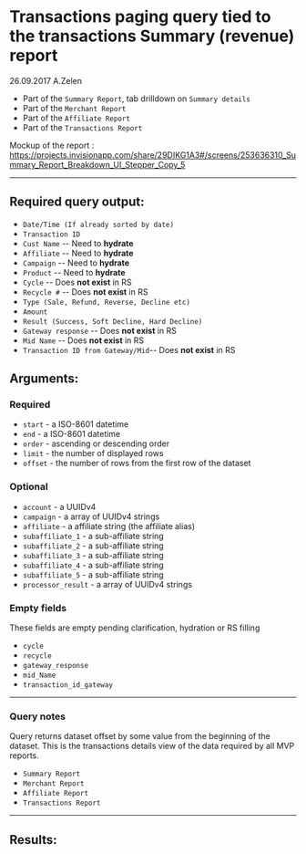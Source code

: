# Transactions paging query tied to the transactions Summary (revenue) report

26.09.2017 A.Zelen

* Part of the `Summary Report`, tab drilldown on `Summary details`
* Part of the `Merchant Report`
* Part of the `Affiliate Report`
* Part of the `Transactions Report`

Mockup of the report :
https://projects.invisionapp.com/share/29DIKG1A3#/screens/253636310_Summary_Report_Breakdown_UI_Stepper_Copy_5

____

## Required query output:

* `Date/Time (If already sorted by date)`
* `Transaction ID`
* `Cust Name` -- Need to **hydrate**
* `Affiliate` -- Need to **hydrate**
* `Campaign` -- Need to **hydrate**
* `Product` -- Need to **hydrate**
* `Cycle` -- Does **not exist** in RS
* `Recycle #` -- Does **not exist** in RS
* `Type (Sale, Refund, Reverse, Decline etc)`
* `Amount`
* `Result (Success, Soft Decline, Hard Decline)`
* `Gateway response` -- Does **not exist** in RS
* `Mid Name` -- Does **not exist** in RS
* `Transaction ID from Gateway/Mid`-- Does **not exist** in RS

## Arguments:

### Required
* `start` - a ISO-8601 datetime
* `end` - a ISO-8601 datetime
* `order` - ascending or descending order
* `limit` - the number of displayed rows
* `offset` - the number of rows from the first row of the dataset

### Optional
* `account` - a UUIDv4
* `campaign` -  a array of UUIDv4 strings
* `affiliate` -  a affiliate string (the affiliate alias)
* `subaffiliate_1` -  a sub-affiliate string
* `subaffiliate_2` -  a sub-affiliate string
* `subaffiliate_3` -  a sub-affiliate string
* `subaffiliate_4` -  a sub-affiliate string
* `subaffiliate_5` -  a sub-affiliate string
* `processor_result` -  a array of UUIDv4 strings

### Empty fields
These fields are empty pending clarification, hydration or RS filling

* `cycle`
* `recycle`
* `gateway_response`
* `mid_Name`
* `transaction_id_gateway`

---
### Query notes

Query returns dataset offset by some value from the beginning of the dataset. This is the transactions details view of the data required by all MVP reports.

* `Summary Report`
* `Merchant Report`
* `Affiliate Report`
* `Transactions Report`


---
## Results:

```
```
